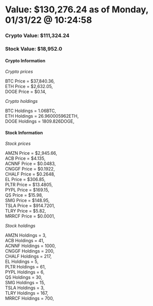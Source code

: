# Value: $130,276.24 as of Monday, 01/31/22 @ 10:24:58 

### Crypto Value: $111,324.24

### Stock Value: $18,952.0

#### Crypto Information 
*Crypto prices* 

BTC Price = $37,840.36,  
ETH Price = $2,632.05,  
DOGE Price = $0.14,  


*Crypto holdings* 

BTC Holdings = 1.06BTC,  
ETH Holdings = 26.960005962ETH,  
DOGE Holdings = 1809.826DOGE,  


#### Stock Information 

*Stock prices* 

AMZN Price = $2,945.66,  
ACB Price = $4.135,  
ACNNF Price = $0.0483,  
CNGGF Price = $0.1922,  
CHALF Price = $0.2648,  
EL Price = $306.85,  
PLTR Price = $13.4805,  
PYPL Price = $169.15,  
QS Price = $15.98,  
SMG Price = $148.95,  
TSLA Price = $914.7201,  
TLRY Price = $5.82,  
MRRCF Price = $0.0001,  


*Stock holdings* 

AMZN Holdings = 3,  
ACB Holdings = 41,  
ACNNF Holdings = 1000,  
CNGGF Holdings = 200,  
CHALF Holdings = 217,  
EL Holdings = 5,  
PLTR Holdings = 61,  
PYPL Holdings = 6,  
QS Holdings = 30,  
SMG Holdings = 15,  
TSLA Holdings = 3,  
TLRY Holdings = 167,  
MRRCF Holdings = 700,  


